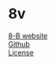 # 8v
[8-B website](http://8v-dz.tk)  
[Github](https://github.com/8-v/8v)  
[License](https://github.com/8-v/8v/blob/master/LICENSE)  
